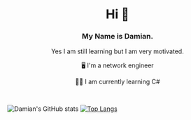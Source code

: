 <h1 align="center"> Hi 👋 </h1>
<h3 align="center"> My Name is Damian. </h3>
<p align="center"> Yes I am still learning but I am very motivated.</p>

<p align="center"> 🖥️ I'm a network engineer</p>
<p align="center"> 🧑‍💻 I am currently learning C#</p></br>

![Damian's GitHub stats](https://github-readme-stats.vercel.app/api?username=Scherlda&show_icons=true&theme=radical)
[![Top Langs](https://github-readme-stats.vercel.app/api/top-langs/?username=Scherlda&layout=compact)](https://github.com/scherlda/github-readme-stats)

